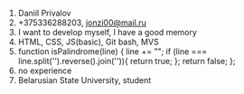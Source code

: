 1. Daniil Privalov
2. +375336288203, jonzi00@mail.ru
3. I want to develop myself, I have a good memory
4. HTML, CSS, JS(basic), Git bash, MVS
5. function isPalindrome(line) {
line += ""; 
if (line === line.split('').reverse().join('')){
return true; 
};
return false; };
6. no experience
7. Belarusian State University, student
